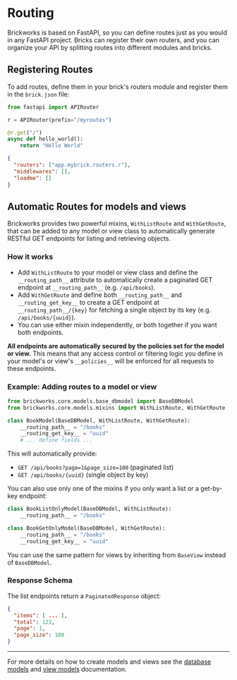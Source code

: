 # Routing

Brickworks is based on FastAPI, so you can define routes just as you would in any FastAPI project. Bricks can register their own routers, and you can organize your API by splitting routes into different modules and bricks.

## Registering Routes

To add routes, define them in your brick's routers module and register them in the `brick.json` file:

```python title="app/mybrick/routers/__init__.py"
from fastapi import APIRouter

r = APIRouter(prefix="/myroutes")

@r.get("/")
async def hello_world():
    return "Hello World"
```

```json title="app/mybrick/brick.json"
{
  "routers": ["app.mybrick.routers.r"],
  "middlewares": [],
  "loadme": []
}
```

## Automatic Routes for models and views

Brickworks provides two powerful mixins, `WithListRoute` and `WithGetRoute`, that can be added to any model or view class to automatically generate RESTful GET endpoints for listing and retrieving objects.

### How it works

- Add `WithListRoute` to your model or view class and define the `__routing_path__` attribute to automatically create a paginated GET endpoint at `__routing_path__` (e.g. `/api/books`).
- Add `WithGetRoute` and define both `__routing_path__` and `__routing_get_key__` to create a GET endpoint at `__routing_path__/{key}` for fetching a single object by its key (e.g. `/api/books/{uuid}`).
- You can use either mixin independently, or both together if you want both endpoints.

**All endpoints are automatically secured by the policies set for the model or view.** This means that any access control or filtering logic you define in your model's or view's `__policies__` will be enforced for all requests to these endpoints.

### Example: Adding routes to a model or view

```python
from brickworks.core.models.base_dbmodel import BaseDBModel
from brickworks.core.models.mixins import WithListRoute, WithGetRoute

class BookModel(BaseDBModel, WithListRoute, WithGetRoute):
    __routing_path__ = "/books"
    __routing_get_key__ = "uuid"
    # ... define fields ...
```

This will automatically provide:

- `GET /api/books?page=1&page_size=100` (paginated list)
- `GET /api/books/{uuid}` (single object by key)

You can also use only one of the mixins if you only want a list or a get-by-key endpoint:

```python
class BookListOnlyModel(BaseDBModel, WithListRoute):
    __routing_path__ = "/books"

class BookGetOnlyModel(BaseDBModel, WithGetRoute):
    __routing_path__ = "/books"
    __routing_get_key__ = "uuid"
```

You can use the same pattern for views by inheriting from `BaseView` instead of `BaseDBModel`.

### Response Schema

The list endpoints return a `PaginatedResponse` object:

```json
{
  "items": [ ... ],
  "total": 123,
  "page": 1,
  "page_size": 100
}
```

---

For more details on how to create models and views see the [database models](database_models.md) and [view models](view_models.md) documentation.
